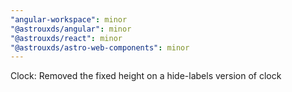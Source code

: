 ```yaml
---
"angular-workspace": minor
"@astrouxds/angular": minor
"@astrouxds/react": minor
"@astrouxds/astro-web-components": minor
---
```


Clock: Removed the fixed height on a hide-labels version of clock
